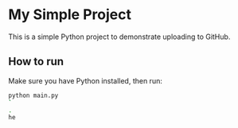 # My Simple Project

This is a simple Python project to demonstrate uploading to GitHub.

## How to run

Make sure you have Python installed, then run:

```bash
python main.py
`
.
he
